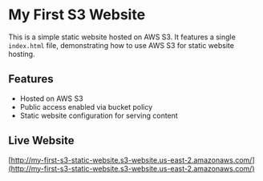 # My First S3 Website
This is a simple static website hosted on AWS S3. It features a single `index.html` file, demonstrating how to use AWS S3 for static website hosting.

## Features
- Hosted on AWS S3
- Public access enabled via bucket policy
- Static website configuration for serving content

## Live Website
[http://my-first-s3-static-website.s3-website.us-east-2.amazonaws.com/](http://my-first-s3-static-website.s3-website.us-east-2.amazonaws.com/)

